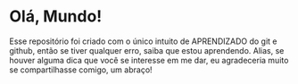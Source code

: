 # Olá, Mundo!
 Esse repositório foi criado com o único intuito de APRENDIZADO do git e github, então se tiver qualquer erro, saiba que estou aprendendo. Alias, se houver alguma dica que você se interesse em me dar, eu agradeceria muito se compartilhasse comigo, um abraço!